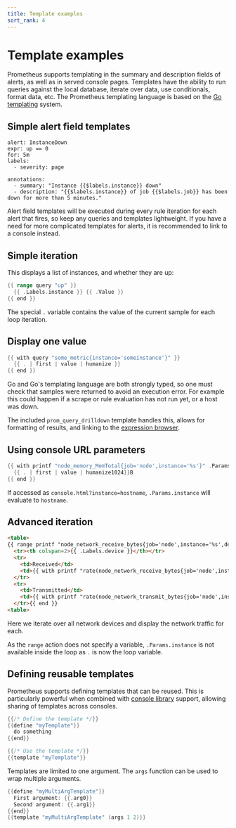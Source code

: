 ```yaml
---
title: Template examples
sort_rank: 4
---
```


# Template examples

Prometheus supports templating in the summary and description fields of
alerts, as well as in served console pages. Templates have the ability to run
queries against the local database, iterate over data, use conditionals, format
data, etc. The Prometheus templating language is based on the
[Go templating](http://golang.org/pkg/text/template/) system.

## Simple alert field templates

```
alert: InstanceDown
expr: up == 0
for: 5m
labels:
  - severity: page
  
annotations:
  - summary: "Instance {{$labels.instance}} down"
  - description: "{{$labels.instance}} of job {{$labels.job}} has been down for more than 5 minutes."
```

Alert field templates will be executed during every rule iteration for each
alert that fires, so keep any queries and templates lightweight. If you have a
need for more complicated templates for alerts, it is recommended to link to a
console instead.

## Simple iteration

This displays a list of instances, and whether they are up:

```go
{{ range query "up" }}
  {{ .Labels.instance }} {{ .Value }}
{{ end }}
```

The special `.` variable contains the value of the current sample for each loop iteration.

## Display one value

```go
{{ with query "some_metric{instance='someinstance'}" }}
  {{ . | first | value | humanize }}
{{ end }}
```

Go and Go's templating language are both strongly typed, so one must check that
samples were returned to avoid an execution error. For example this could
happen if a scrape or rule evaluation has not run yet, or a host was down.

The included `prom_query_drilldown` template handles this, allows for
formatting of results, and linking to the [expression browser](https://prometheus.io/docs/visualization/browser/).

## Using console URL parameters

```go
{{ with printf "node_memory_MemTotal{job='node',instance='%s'}" .Params.instance | query }}
  {{ . | first | value | humanize1024}}B
{{ end }}
```

If accessed as `console.html?instance=hostname`, `.Params.instance` will evaluate to `hostname`.

## Advanced iteration

```html
<table>
{{ range printf "node_network_receive_bytes{job='node',instance='%s',device!='lo'}" .Params.instance | query | sortByLabel "device"}}
  <tr><th colspan=2>{{ .Labels.device }}</th></tr>
  <tr>
    <td>Received</td>
    <td>{{ with printf "rate(node_network_receive_bytes{job='node',instance='%s',device='%s'}[5m])" .Labels.instance .Labels.device | query }}{{ . | first | value | humanize }}B/s{{end}}</td>
  </tr>
  <tr>
    <td>Transmitted</td>
    <td>{{ with printf "rate(node_network_transmit_bytes{job='node',instance='%s',device='%s'}[5m])" .Labels.instance .Labels.device | query }}{{ . | first | value | humanize }}B/s{{end}}</td>
  </tr>{{ end }}
<table>
```

Here we iterate over all network devices and display the network traffic for each.

As the `range` action does not specify a variable, `.Params.instance` is not
available inside the loop as `.` is now the loop variable.

## Defining reusable templates

Prometheus supports defining templates that can be reused. This is particularly
powerful when combined with
[console library](template_reference.md#console-templates) support, allowing
sharing of templates across consoles.

```go
{{/* Define the template */}}
{{define "myTemplate"}}
  do something
{{end}}

{{/* Use the template */}}
{{template "myTemplate"}}
```

Templates are limited to one argument. The `args` function can be used to wrap multiple arguments.

```go
{{define "myMultiArgTemplate"}}
  First argument: {{.arg0}}
  Second argument: {{.arg1}}
{{end}}
{{template "myMultiArgTemplate" (args 1 2)}}
```
